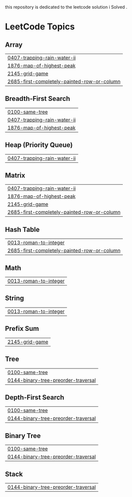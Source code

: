 this repository is dedicated to the leetcode solution i Solved .

<!---LeetCode Topics Start-->
# LeetCode Topics
## Array
|  |
| ------- |
| [0407-trapping-rain-water-ii](https://github.com/MubarekAdem/LeetCodeSolutions/tree/master/0407-trapping-rain-water-ii) |
| [1876-map-of-highest-peak](https://github.com/MubarekAdem/LeetCodeSolutions/tree/master/1876-map-of-highest-peak) |
| [2145-grid-game](https://github.com/MubarekAdem/LeetCodeSolutions/tree/master/2145-grid-game) |
| [2685-first-completely-painted-row-or-column](https://github.com/MubarekAdem/LeetCodeSolutions/tree/master/2685-first-completely-painted-row-or-column) |
## Breadth-First Search
|  |
| ------- |
| [0100-same-tree](https://github.com/MubarekAdem/LeetCodeSolutions/tree/master/0100-same-tree) |
| [0407-trapping-rain-water-ii](https://github.com/MubarekAdem/LeetCodeSolutions/tree/master/0407-trapping-rain-water-ii) |
| [1876-map-of-highest-peak](https://github.com/MubarekAdem/LeetCodeSolutions/tree/master/1876-map-of-highest-peak) |
## Heap (Priority Queue)
|  |
| ------- |
| [0407-trapping-rain-water-ii](https://github.com/MubarekAdem/LeetCodeSolutions/tree/master/0407-trapping-rain-water-ii) |
## Matrix
|  |
| ------- |
| [0407-trapping-rain-water-ii](https://github.com/MubarekAdem/LeetCodeSolutions/tree/master/0407-trapping-rain-water-ii) |
| [1876-map-of-highest-peak](https://github.com/MubarekAdem/LeetCodeSolutions/tree/master/1876-map-of-highest-peak) |
| [2145-grid-game](https://github.com/MubarekAdem/LeetCodeSolutions/tree/master/2145-grid-game) |
| [2685-first-completely-painted-row-or-column](https://github.com/MubarekAdem/LeetCodeSolutions/tree/master/2685-first-completely-painted-row-or-column) |
## Hash Table
|  |
| ------- |
| [0013-roman-to-integer](https://github.com/MubarekAdem/LeetCodeSolutions/tree/master/0013-roman-to-integer) |
| [2685-first-completely-painted-row-or-column](https://github.com/MubarekAdem/LeetCodeSolutions/tree/master/2685-first-completely-painted-row-or-column) |
## Math
|  |
| ------- |
| [0013-roman-to-integer](https://github.com/MubarekAdem/LeetCodeSolutions/tree/master/0013-roman-to-integer) |
## String
|  |
| ------- |
| [0013-roman-to-integer](https://github.com/MubarekAdem/LeetCodeSolutions/tree/master/0013-roman-to-integer) |
## Prefix Sum
|  |
| ------- |
| [2145-grid-game](https://github.com/MubarekAdem/LeetCodeSolutions/tree/master/2145-grid-game) |
## Tree
|  |
| ------- |
| [0100-same-tree](https://github.com/MubarekAdem/LeetCodeSolutions/tree/master/0100-same-tree) |
| [0144-binary-tree-preorder-traversal](https://github.com/MubarekAdem/LeetCodeSolutions/tree/master/0144-binary-tree-preorder-traversal) |
## Depth-First Search
|  |
| ------- |
| [0100-same-tree](https://github.com/MubarekAdem/LeetCodeSolutions/tree/master/0100-same-tree) |
| [0144-binary-tree-preorder-traversal](https://github.com/MubarekAdem/LeetCodeSolutions/tree/master/0144-binary-tree-preorder-traversal) |
## Binary Tree
|  |
| ------- |
| [0100-same-tree](https://github.com/MubarekAdem/LeetCodeSolutions/tree/master/0100-same-tree) |
| [0144-binary-tree-preorder-traversal](https://github.com/MubarekAdem/LeetCodeSolutions/tree/master/0144-binary-tree-preorder-traversal) |
## Stack
|  |
| ------- |
| [0144-binary-tree-preorder-traversal](https://github.com/MubarekAdem/LeetCodeSolutions/tree/master/0144-binary-tree-preorder-traversal) |
<!---LeetCode Topics End-->